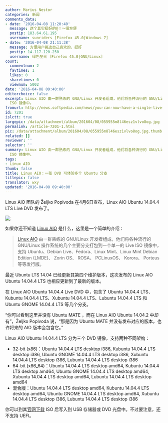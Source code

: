 ```yaml
---
author: Marius Nestor
categories: 新闻
comments_data:
- date: '2016-04-08 11:20:40'
  message: 这个其实挺好的@！～很方便
  postip: 183.64.61.195
  username: sunriders [Firefox 45.0|Windows 7]
- date: '2016-04-08 21:11:38'
  message: 方便用户挑选自己喜欢的，挺好
  postip: 14.117.120.250
  username: 绿色圣光 [Firefox 45.0|GNU/Linux]
count:
  commentnum: 2
  favtimes: 1
  likes: 0
  sharetimes: 0
  viewnum: 5002
date: '2016-04-08 09:40:00'
editorchoice: false
excerpt: Linux AIO 由一群熟练的 GNU/Linux 开发者组成，他们将各种流行的 GNU/Linux 操作系统的几个主要分支打包到一个单一的 Live
  ISO 镜像中。
fromurl: http://news.softpedia.com/news/you-can-now-have-a-single-live-iso-image-with-all-the-ubuntu-14-04-4-lts-flavors-502661.shtml
id: 7201
islctt: true
largepic: /data/attachment/album/201604/08/055955m8l46esz1vlvo8og.jpg
permalink: /article-7201-1.html
pic: /data/attachment/album/201604/08/055955m8l46esz1vlvo8og.jpg.thumb.jpg
related: []
reviewer: ''
selector: ''
summary: Linux AIO 由一群熟练的 GNU/Linux 开发者组成，他们将各种流行的 GNU/Linux 操作系统的几个主要分支打包到一个单一的 Live
  ISO 镜像中。
tags:
- Linux AIO
thumb: false
title: Linux AIO：一张 DVD 可体验多个 Ubuntu 分支
titlepic: false
translator: wxy
updated: '2016-04-08 09:40:00'
---
```


Linux AIO 团队的 Željko Popivoda 在4月6日宣布，Linux AIO Ubuntu 14.04.4 LTS Live DVD 发布了。


![](/data/attachment/album/201604/08/055955m8l46esz1vlvo8og.jpg)


如果你还不知道 [Linux AIO](http://linuxaio.net/) 是什么，这里是一个简单的介绍：



> 
> [Linux AIO](http://linuxaio.net/) 由一群熟练的 GNU/Linux 开发者组成，他们将各种流行的 GNU/Linux 操作系统的几个主要分支打包到一个单一的 Live ISO 镜像中，支持 Ubuntu、Debian Live、Fedora、Linux Mint、Linux Mint Debian Edition (LMDE)、 Zorin OS、 ROSA、 PCLinuxOS、 Korora、 Porteus 等等发行版。
> 
> 
> 


最近 Ubuntu LTS 14.04 已经更新其第四个维护版本，这次发布的 Linux AIO Ubuntu 14.04.4 LTS 也相应更新到了最新的版本。


在 Linux AIO Ubuntu 14.04.4 Live DVD 中，包含了 Ubuntu 14.04.4 LTS、Kubuntu 14.04.4 LTS、Xubuntu 14.04.4 LTS、Lubuntu 14.04.4 LTS 和 Ubuntu GNOME 14.04.4 LTS 等几个分支。


“你可以看到这里并没有 Ubuntu MATE ，而在 Linux AIO Ubuntu 14.04.2 中却有”，Željko Popivoda 说，“那是因为 Ubuntu MATE 并没有发布对应的版本，也许将来的 AIO 版本会包含它。”


Linux AIO Ubuntu 14.04.4 LTS 分为三个 DVD 镜像，支持两种不同架构：


* 32-bit (x86)：Ubuntu 14.04.4 LTS desktop i386, Kubuntu 14.04.4 LTS desktop i386, Ubuntu GNOME 14.04.4 LTS desktop i386, Xubuntu 14.04.4 LTS desktop i386, Lubuntu 14.04.4 LTS desktop i386
* 64-bit (x86\_64)：Ubuntu 14.04.4 LTS desktop amd64, Kubuntu 14.04.4 LTS desktop amd64, Ubuntu GNOME 14.04.4 LTS desktop amd64, Xubuntu 14.04.4 LTS desktop amd64, Lubuntu 14.04.4 LTS desktop amd64
* 混合版：Ubuntu 14.04.4 LTS desktop amd64, Kubuntu 14.04.4 LTS desktop amd64, Ubuntu GNOME 14.04.4 LTS desktop amd64, Xubuntu 14.04.4 LTS desktop i386, Lubuntu 14.04.4 LTS desktop i386


你可以到其[官网下载](http://linuxaio.net/downloads/linux-aio-ubuntu/lts-releases/) ISO 后写入到 USB 存储器或 DVD 光盘中。不过要注意，还不支持 UEFI。